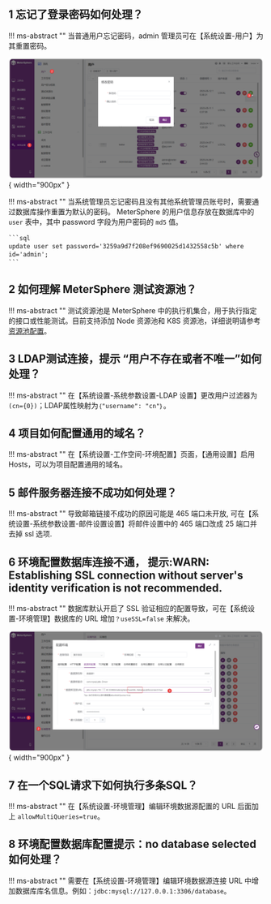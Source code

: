 ## 1 忘记了登录密码如何处理？
!!! ms-abstract ""
    当普通用户忘记密码，admin 管理员可在【系统设置-用户】为其重置密码。

![! 修改密码](../img/faq/修改普通用户密码.png){ width="900px" }

!!! ms-abstract ""
    当系统管理员忘记密码且没有其他系统管理员账号时，需要通过数据库操作重置为默认的密码。
    MeterSphere 的用户信息存放在数据库中的 `user` 表中，其中 password 字段为用户密码的 `md5` 值。

    ```sql
    update user set password='3259a9d7f208ef9690025d1432558c5b' where id='admin';
    ```
## 2 如何理解 MeterSphere 测试资源池？
!!! ms-abstract ""
    测试资源池是 MeterSphere 中的执行机集合，用于执行指定的接口或性能测试。目前支持添加 Node 资源池和 K8S 资源池，详细说明请参考[资源池配置](../installation/build_node_controller.md)。

## 3 LDAP测试连接，提示 “用户不存在或者不唯一”如何处理？
!!! ms-abstract ""
    在【系统设置-系统参数设置-LDAP 设置】更改用户过滤器为`(cn={0})`；LDAP属性映射为`｛"username": "cn"｝`。

## 4 项目如何配置通用的域名？
!!! ms-abstract ""
    在【系统设置-工作空间-环境配置】页面，【通用设置】启用 Hosts，可以为项目配置通用的域名。

## 5 邮件服务器连接不成功如何处理？
!!! ms-abstract ""
     导致邮箱链接不成功的原因可能是 465 端口未开放, 可在【系统设置-系统参数设置-邮件设置设置】将邮件设置中的 465 端口改成 25 端口并去掉 ssl 选项.

## 6 环境配置数据库连接不通， 提示:WARN: Establishing SSL connection without server's identity verification is not recommended. 
!!! ms-abstract ""
    数据库默认开启了 SSL 验证相应的配置导致，可在【系统设置-环境管理】数据库的 URL 增加`？useSSL=false` 来解决。

![! 数据库配置](../img/faq/数据库配置1.png){ width="900px" }

## 7 在一个SQL请求下如何执行多条SQL？
!!! ms-abstract ""
    在【系统设置-环境管理】编辑环境数据源配置的 URL 后面加上 `allowMultiQueries=true`。

## 8 环境配置数据库配置提示：no database selected如何处理？
!!! ms-abstract ""
    需要在【系统设置-环境管理】编辑环境数据源连接 URL 中增加数据库库名信息。例如：`jdbc:mysql://127.0.0.1:3306/database`。



